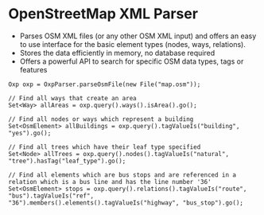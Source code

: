 # OpenStreetMap XML Parser
- Parses OSM XML files (or any other OSM XML input) and offers an easy to use interface for the basic element types (nodes, ways, relations).
- Stores the data efficiently in memory, no database required
- Offers a powerful API to search for specific OSM data types, tags or features

```
Oxp oxp = OxpParser.parseOsmFile(new File("map.osm"));
    
// Find all ways that create an area
Set<Way> allAreas = oxp.query().ways().isArea().go();
    
// Find all nodes or ways which represent a building
Set<OsmElement> allBuildings = oxp.query().tagValueIs("building", "yes").go();

// Find all trees which have their leaf type specified
Set<Node> allTrees = oxp.query().nodes().tagValueIs("natural", "tree").hasTag("leaf_type").go();

// Find all elements which are bus stops and are referenced in a relation which is a bus line and has the line number '36'
Set<OsmElement> stops = oxp.query().relations().tagValueIs("route", "bus").tagValueIs("ref", "36").members().elements().tagValueIs("highway", "bus_stop").go();
```
